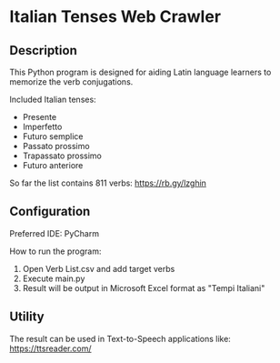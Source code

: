 # Italian Tenses Web Crawler

## Description
This Python program is designed for aiding Latin language learners to memorize the verb conjugations.

Included Italian tenses:
* Presente
* Imperfetto
* Futuro semplice
* Passato prossimo
* Trapassato prossimo
* Futuro anteriore

So far the list contains 811 verbs: https://rb.gy/lzghin

## Configuration
Preferred IDE: PyCharm

How to run the program:
1. Open Verb List.csv and add target verbs
2. Execute main.py
3. Result will be output in Microsoft Excel format as "Tempi Italiani"

## Utility
The result can be used in Text-to-Speech applications like: https://ttsreader.com/ 
